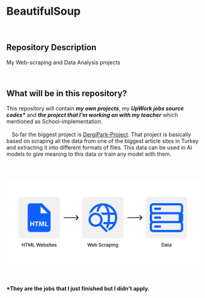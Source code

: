 <h1>BeautifulSoup</h1>

<br>


<h2>Repository Description</h2>
<p>
My Web-scraping and Data Analysis projects
</p>

<br/>

<h2>What will be in this repository?</h2>

<p>
  
This repository will contain ***my own projects***, my ***UpWork jobs source codes\**** and ***the project that I'm working on with my teacher*** which mentioned as School-implementation.
<br><br> 
&emsp;So far the biggest project is [DergiPark-Project](https://github.com/Alperencode/BeautifulSoup/tree/master/DergiPark-Project). That project is basically based on scraping all the data from one of the biggest article sites in Turkey and extracting it into different formats of files. This data can be used in Ai models to give meaning to this data or train any model with them.

</p>



<br/><br/>

<p align="center">
  
<img src="img/img.png" width=700>
  
</p>
<br>

#### \*They are the jobs that I just finished but I didn't apply.
